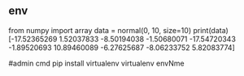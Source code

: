 ## env
from numpy import array
data = normal(0, 10, size=10)
print(data)
[-17.52365269   1.52037833  -8.50194038  -1.50680071 -17.54720343
  -1.89520693  10.89460089  -6.27625687  -8.06233752   5.82083774]

  #admin cmd
  pip install virtualenv
  virtualenv envNme
